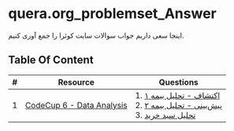 # quera.org_problemset_Answer
اینجا سعی داریم جواب سوالات سایت کوئرا را جمع آوری کنیم.


## Table Of Content

| **#** | **Resource**                                                                      | **Questions**                                                                                                                                                                                                                                                               |
|-------|-----------------------------------------------------------------------------------|-----------------------------------------------------------------------------------------------------------------------------------------------------------------------------------------------------------------------------------------------------------------------------|
| 1     | [CodeCup 6 - Data Analysis](https://quera.org/contest/assignments/35055/problems) | 1. [اکتشاف - تحلیل بیمه ۱](https://quera.org/contest/assignments/35055/problems/117398) <br> 2. [پیش‌بینی - تحلیل بیمه ۲](https://quera.org/contest/assignments/35055/problems/117401) <br> 3. [تحلیل سبد خرید](https://quera.org/contest/assignments/35055/problems/118272) |